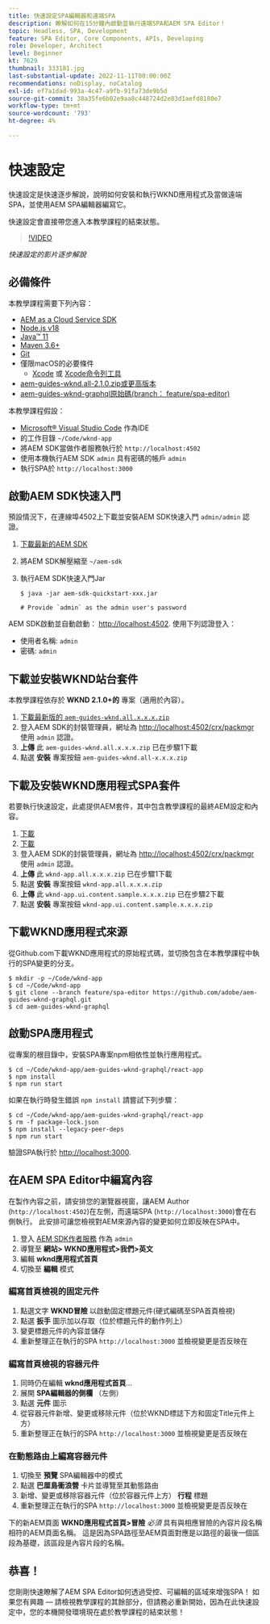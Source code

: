 ```yaml
---
title: 快速設定SPA編輯器和遠端SPA
description: 瞭解如何在15分鐘內啟動並執行遠端SPA和AEM SPA Editor！
topic: Headless, SPA, Development
feature: SPA Editor, Core Components, APIs, Developing
role: Developer, Architect
level: Beginner
kt: 7629
thumbnail: 333181.jpg
last-substantial-update: 2022-11-11T00:00:00Z
recommendations: noDisplay, noCatalog
exl-id: ef7a1dad-993a-4c47-a9fb-91fa73de9b5d
source-git-commit: 38a35fe6b02e9aa8c448724d2e83d1aefd8180e7
workflow-type: tm+mt
source-wordcount: '793'
ht-degree: 4%

---
```


# 快速設定

快速設定是快速逐步解說，說明如何安裝和執行WKND應用程式及當做遠端SPA，並使用AEM SPA編輯器編寫它。

快速設定會直接帶您進入本教學課程的結束狀態。

>[!VIDEO](https://video.tv.adobe.com/v/333181?quality=12&learn=on)

_快速設定的影片逐步解說_

## 必備條件

本教學課程需要下列內容：

+ [AEM as a Cloud Service SDK](https://experienceleague.adobe.com/docs/experience-manager-learn/cloud-service/local-development-environment-set-up/aem-runtime.html?lang=en)
+ [Node.js v18](https://nodejs.org/en/)
+ [Java™ 11](https://downloads.experiencecloud.adobe.com/content/software-distribution/en/general.html)
+ [Maven 3.6+](https://maven.apache.org/)
+ [Git](https://git-scm.com/downloads)
+ 僅限macOS的必要條件
   + [Xcode](https://developer.apple.com/xcode/) 或 [Xcode命令列工具](https://developer.apple.com/xcode/resources/)
+ [aem-guides-wknd.all-2.1.0.zip或更高版本](https://github.com/adobe/aem-guides-wknd/releases)
+ [aem-guides-wknd-graphql原始碼(branch： feature/spa-editor)](https://github.com/adobe/aem-guides-wknd-graphql/tree/feature/spa-editor)


本教學課程假設：

+ [Microsoft® Visual Studio Code](https://visualstudio.microsoft.com/) 作為IDE
+ 的工作目錄 `~/Code/wknd-app`
+ 將AEM SDK當做作者服務執行於 `http://localhost:4502`
+ 使用本機執行AEM SDK `admin` 具有密碼的帳戶 `admin`
+ 執行SPA於 `http://localhost:3000`

## 啟動AEM SDK快速入門

預設情況下，在連線埠4502上下載並安裝AEM SDK快速入門 `admin/admin` 認證。

1. [下載最新的AEM SDK](https://experience.adobe.com/#/downloads/content/software-distribution/en/aemcloud.html?fulltext=AEM*+SDK*&amp;orderby=%40jcr%3Acontent%2Fjcr%3AlastModified&amp;orderby.sort=desc&amp;layout=list&amp;p.offset=0&amp;p.limit=1)
1. 將AEM SDK解壓縮至 `~/aem-sdk`
1. 執行AEM SDK快速入門Jar

   ```
   $ java -jar aem-sdk-quickstart-xxx.jar
   
   # Provide `admin` as the admin user's password
   ```

AEM SDK啟動並自動啟動： [http://localhost:4502](http://localhost:4502). 使用下列認證登入：

+ 使用者名稱: `admin`
+ 密碼: `admin`

## 下載並安裝WKND站台套件

本教學課程依存於 __WKND 2.1.0+的__ 專案（適用於內容）。

1. [下載最新版的 `aem-guides-wknd.all.x.x.x.zip`](https://github.com/adobe/aem-guides-wknd/releases)
1. 登入AEM SDK的封裝管理員，網址為 [http://localhost:4502/crx/packmgr](http://localhost:4502/crx/packmgr) 使用 `admin` 認證。
1. __上傳__ 此 `aem-guides-wknd.all.x.x.x.zip` 已在步驟1下載
1. 點選 __安裝__ 專案按鈕 `aem-guides-wknd.all-x.x.x.zip`

## 下載及安裝WKND應用程式SPA套件

若要執行快速設定，此處提供AEM套件，其中包含教學課程的最終AEM設定和內容。

1. [下載 ](./assets/quick-setup/wknd-app.all-1.0.0-SNAPSHOT.zip)
1. [下載 ](./assets/quick-setup/wknd-app.ui.content.sample-1.0.1.zip)
1. 登入AEM SDK的封裝管理員，網址為 [http://localhost:4502/crx/packmgr](http://localhost:4502/crx/packmgr) 使用 `admin` 認證。
1. __上傳__ 此 `wknd-app.all.x.x.x.zip` 已在步驟1下載
1. 點選 __安裝__ 專案按鈕 `wknd-app.all.x.x.x.zip`
1. __上傳__ 此 `wknd-app.ui.content.sample.x.x.x.zip` 已在步驟2下載
1. 點選 __安裝__ 專案按鈕 `wknd-app.ui.content.sample.x.x.x.zip`

## 下載WKND應用程式來源

從Github.com下載WKND應用程式的原始程式碼，並切換包含在本教學課程中執行的SPA變更的分支。

```
$ mkdir -p ~/Code/wknd-app
$ cd ~/Code/wknd-app
$ git clone --branch feature/spa-editor https://github.com/adobe/aem-guides-wknd-graphql.git
$ cd aem-guides-wknd-graphql
```

## 啟動SPA應用程式

從專案的根目錄中，安裝SPA專案npm相依性並執行應用程式。

```
$ cd ~/Code/wknd-app/aem-guides-wknd-graphql/react-app
$ npm install
$ npm run start
```

如果在執行時發生錯誤 `npm install` 請嘗試下列步驟：

```
$ cd ~/Code/wknd-app/aem-guides-wknd-graphql/react-app
$ rm -f package-lock.json
$ npm install --legacy-peer-deps
$ npm run start
```

驗證SPA執行於 [http://localhost:3000](http://localhost:3000).

## 在AEM SPA Editor中編寫內容

在製作內容之前，請安排您的瀏覽器視窗，讓AEM Author (`http://localhost:4502`)在左側，而遠端SPA (`http://localhost:3000`)會在右側執行。 此安排可讓您檢視對AEM來源內容的變更如何立即反映在SPA中。

1. 登入 [AEM SDK作者服務](http://localhost:4502) 作為 `admin`
1. 導覽至 __網站> WKND應用程式>我們>英文__
1. 編輯 __wknd應用程式首頁__
1. 切換至 __編輯__ 模式

### 編寫首頁檢視的固定元件

1. 點選文字 __WKND冒險__ 以啟動固定標題元件(硬式編碼至SPA首頁檢視)
1. 點選 __扳手__ 圖示加以存取（位於標題元件的動作列上）
1. 變更標題元件的內容並儲存
1. 重新整理正在執行的SPA `http://localhost:3000` 並檢視變更是否反映在

### 編寫首頁檢視的容器元件

1. 同時仍在編輯 __wknd應用程式首頁__...
1. 展開 __SPA編輯器的側欄__ （左側）
1. 點選 __元件__ 圖示
1. 從容器元件新增、變更或移除元件（位於WKND標誌下方和固定Title元件上方）
1. 重新整理正在執行的SPA `http://localhost:3000` 並檢視變更是否反映在

### 在動態路由上編寫容器元件

1. 切換至 __預覽__ SPA編輯器中的模式
1. 點選 __巴厘島衝浪營__ 卡片並導覽至其動態路由
1. 新增、變更或移除容器元件（位於容器元件上方） __行程__ 標題
1. 重新整理正在執行的SPA `http://localhost:3000` 並檢視變更是否反映在

下的新AEM頁面 __WKND應用程式首頁>冒險__ _必須_ 具有與相應冒險的內容片段名稱相符的AEM頁面名稱。 這是因為SPA路徑至AEM頁面對應是以路徑的最後一個區段為基礎，該區段是內容片段的名稱。

## 恭喜！

您剛剛快速瞭解了AEM SPA Editor如何透過受控、可編輯的區域來增強SPA！ 如果您有興趣 — 請檢視教學課程的其餘部分，但請務必重新開始，因為在此快速設定中，您的本機開發環境現在處於教學課程的結束狀態！
